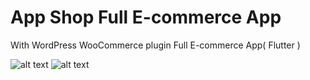 # App Shop Full E-commerce App

With WordPress WooCommerce plugin Full E-commerce App( Flutter )


![alt text](https://appshop.arvenah.com/appshop2.png)
![alt text](https://appshop.arvenah.com/appshop1.png)
